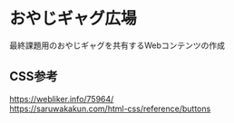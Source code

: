 # おやじギャグ広場
最終課題用のおやじギャグを共有するWebコンテンツの作成  
## CSS参考  
https://webliker.info/75964/  
https://saruwakakun.com/html-css/reference/buttons  